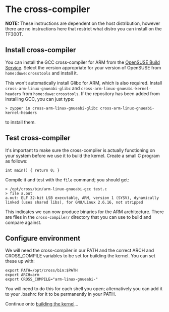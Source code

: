 <!-- vim: set syntax=markdown: -->

The cross-compiler
=============================

**NOTE:** These instructions are dependent on the host distribution, however there are no instructions here that restrict what distro you can install on the TF300T.

Install cross-compiler
-------------------------

You can install the GCC cross-compiler for ARM from the [OpenSUSE Build Service](http://software.opensuse.org/package/cross-arm-linux-gnueabi-gcc).
Select the version appropriate for your version of OpenSUSE from `home:duwe:crosstools` and install it.

This won't automatically install Glibc for ARM, which is also required.  Install `cross-arm-linux-gnueabi-glibc` and `cross-arm-linux-gnueabi-kernel-headers`
from `home:duwe:crosstools`.  If the repository has been added from installing GCC, you can just type:

```
> zypper in cross-arm-linux-gnueabi-glibc cross-arm-linux-gnueabi-kernel-headers
```

to install them.

Test cross-compiler
--------------------

It's important to make sure the cross-compiler is actually functioning on your system before we use it
to build the kernel.  Create a small C program as follows:

```
int main() { return 0; }
```

Compile it and test with the `file` command; you should get:

```
> /opt/cross/bin/arm-linux-gnueabi-gcc test.c
> file a.out
a.out: ELF 32-bit LSB executable, ARM, version 1 (SYSV), dynamically linked (uses shared libs), for GNU/Linux 2.6.16, not stripped
```

This indicates we can now produce binaries for the ARM architecture.  There are files in the `cross-compiler/`
directory that you can use to build and compare against.

Configure environment
--------------------------------------

We will need the cross-compiler in our PATH and the correct ARCH and CROSS_COMPILE
variables to be set for building the kernel.  You can set these up with:

```
export PATH=/opt/cross/bin:$PATH
export ARCH=arm
export CROSS_COMPILE="arm-linux-gnueabi-"
```

You will need to do this for each shell you open; alternatively you can add it to your .bashrc
for it to be permanently in your PATH.

Continue onto [building the kernel](kernel.md)...
